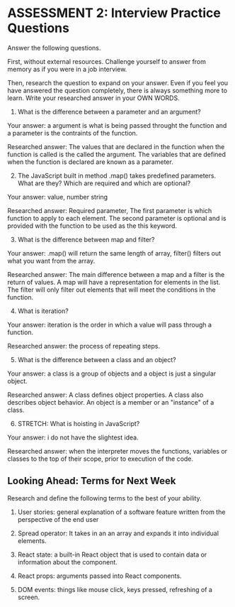 # ASSESSMENT 2: Interview Practice Questions

Answer the following questions.

First, without external resources. Challenge yourself to answer from memory as if you were in a job interview.

Then, research the question to expand on your answer. Even if you feel you have answered the question completely, there is always something more to learn. Write your researched answer in your OWN WORDS.

1. What is the difference between a parameter and an argument?

Your answer: a argument is what is being passed throught the function and a parameter is the contraints of the function. 

Researched answer: The values that are declared in the function when the function is called is the called the  argument. The variables that are defined when the function is declared are known as a parameter.

2. The JavaScript built in method .map() takes predefined parameters. What are they? Which are required and which are optional?

Your answer: value, number string

Researched answer: Required parameter, The first parameter is which function to apply to each element. The second parameter is optional and is provided with the function to be used as the this keyword.

3. What is the difference between map and filter?

Your answer: .map() will return the same length of array, filter() filters out what you want from the array. 

Researched answer: The main difference between a map and a filter is the return of values. A map will have a representation for elements in the list. The filter will only filter out elements that will meet the conditions in the function.

4. What is iteration?

Your answer: iteration is the order in which a value will pass through a function. 

Researched answer: the process of repeating steps. 

5. What is the difference between a class and an object?

Your answer: a class is a group of objects and a object is just a singular object. 

Researched answer: A class defines object properties. A class also describes object behavior. An object is a member or an "instance" of a class.

6. STRETCH: What is hoisting in JavaScript?

Your answer: i do not have the slightest idea. 

Researched answer: when the interpreter moves the functions, variables or classes to the top of their scope, prior to execution of the code.

## Looking Ahead: Terms for Next Week

Research and define the following terms to the best of your ability.

1. User stories: general explanation of a software feature written from the perspective of the end user

2. Spread operator: It takes in an an array and expands it into individual elements.

3. React state: a built-in React object that is used to contain data or information about the component.

4. React props: arguments passed into React components.

5. DOM events: things like mouse click, keys pressed, refreshing of a screen. 
